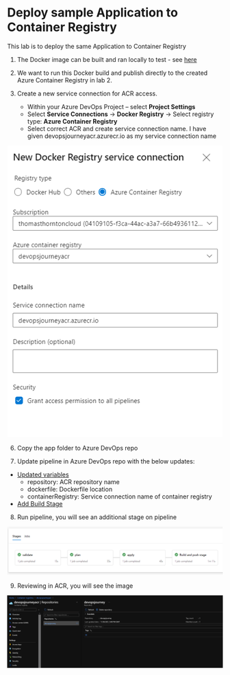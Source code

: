 # Deploy sample Application to Container Registry

This lab is to deploy the same Application to Container Registry

1. The Docker image can be built and ran locally to test - see [here](docker-image-locally.md)

2. We want to run this Docker build and publish directly to the created Azure Container Registry in lab 2. 

3. Create a new service connection for ACR access.
   - Within your Azure DevOps Project – select **Project Settings**
   - Select **Service Connections** -> **Docker Registry** -> Select registry type: **Azure Container Registry**
   - Select correct ACR and create service connection name. I have given devopsjourneyacr.azurecr.io as my service connection name

![](images/deploy-app-to-acr-1.png)

6. Copy the app folder to Azure DevOps repo

7. Update pipeline in Azure DevOps repo with the below updates:
- [Updated variables](https://github.com/thomast1906/DevOps-Journey-Using-Azure-DevOps/blob/main/labs/3-Deploy-App-to-ACR/pipelines/lab3pipeline.yaml#L23-L28)
  - repository: ACR repository name
  - dockerfile: Dockerfile location
  - containerRegistry: Service connection name of container registry
- [Add Build Stage](https://github.com/thomast1906/DevOps-Journey-Using-Azure-DevOps/blob/main/labs/3-Deploy-App-to-ACR/pipelines/lab3pipeline.yaml#L125-L138)

8. Run pipeline, you will see an additional stage on pipeline

![](images/deploy-app-to-acr-3.png)

9. Reviewing in ACR, you will see the image 

![](images/deploy-app-to-acr-2.png)
